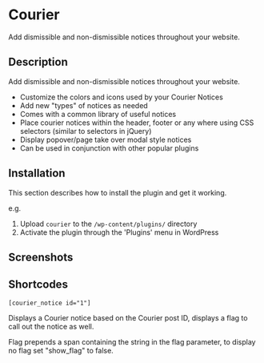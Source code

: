 # Courier #

Add dismissible and non-dismissible notices throughout your website.

## Description ##


Add dismissible and non-dismissible notices throughout your website.

* Customize the colors and icons used by your Courier Notices
* Add new "types" of notices as needed
* Comes with a common library of useful notices
* Place courier notices within the header, footer or any where using CSS selectors (similar to selectors in jQuery)
* Display popover/page take over modal style notices
* Can be used in conjunction with other popular plugins

## Installation ##

This section describes how to install the plugin and get it working.

e.g.

1. Upload `courier` to the `/wp-content/plugins/` directory
1. Activate the plugin through the 'Plugins' menu in WordPress


## Screenshots ##


## Shortcodes ##

`[courier_notice id="1"]`

Displays a Courier notice based on the Courier post ID, displays a flag to call out the notice as well.

Flag prepends a span containing the string in the flag parameter, to display no flag set "show_flag" to false.

